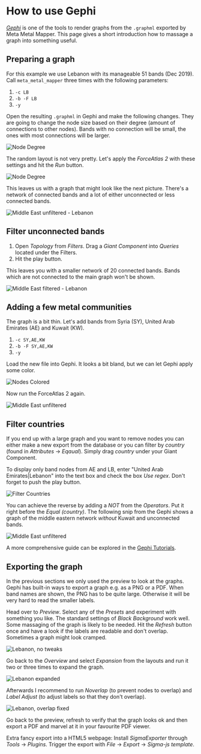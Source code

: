 # How to use Gephi

_[Gephi](https://gephi.org/)_ is one of the tools to render graphs from the `.graphml` exported by Meta Metal Mapper. This page 
gives a short introduction how to massage a graph into something useful.  

## Preparing a graph

For this example we use Lebanon with its manageable 51 bands (Dec 2019). Call `meta_metal_mapper` three times with the 
following parameters:

1. `-c LB`
2. `-b -F LB`
3. `-y`

Open the resulting `.graphml` in Gephi and make the following changes. They are going to change the node size based on
their degree (amount of connections to other nodes). Bands with no connection will be small, the ones with most 
connections will be larger.

![Node Degree](img/gephi_node_degree.png)

The random layout is not very pretty. Let's apply the _ForceAtlas 2_ with these settings and hit the _Run_ button.

![Node Degree](img/gephi_forceatlas2_small.png)

This leaves us with a graph that might look like the next picture. There's a network of connected bands and a lot of
either unconnected or less connected bands.

![Middle East unfiltered - Lebanon](img/middle_east_1_unfiltered.png)


## Filter unconnected bands

1. Open _Topology_ from _Filters_. Drag a _Giant Component_ into _Queries_ located under the Filters.
2. Hit the play button.

This leaves you with a smaller network of 20 connected bands. Bands which are not connected to the main graph won't
be shown.

![Middle East filtered - Lebanon](img/middle_east_1_filtered.png)

## Adding a few metal communities

The graph is a bit thin. Let's add bands from Syria (SY), United Arab Emirates (AE) and Kuwait (KW).

1. `-c SY,AE,KW`
2. `-b -F SY,AE,KW`
3. `-y`

Load the new file into Gephi. It looks a bit bland, but we can let Gephi apply some color.

![Nodes Colored](img/gephi_node_colors.png)

Now run the ForceAtlas 2 again.

![Middle East unfiltered](img/middle_east_2_unfiltered.png)

## Filter countries

If you end up with a large graph and you want to remove nodes you can either make a new export from the database or you
can filter by _country_ (found in _Attributes_ → _Eqaual_). Simply drag _country_ under your Giant Component.

To display only band nodes from AE and LB, enter "United Arab Emirates|Lebanon" into the text box and check the box _Use
regex_. Don't forget to push the play button.

![Filter Countries](img/gephi_node_filter_countries.png)

You can achieve the reverse by adding a _NOT_ from the _Operators_. Put it right before the _Equal (country)_. The 
following snip from the Gephi shows a graph of the middle eastern network _without_ Kuwait and unconnected bands. 

![Middle East unfiltered](img/middle_east_2_filtered.png)

A more comprehensive guide can be explored in the 
[Gephi Tutorials](https://seinecle.github.io/gephi-tutorials/generated-html/using-filters-en.html).

## Exporting the graph

In the previous sections we only used the preview to look at the graphs. Gephi has built-in ways to export a graph e.g.
as a PNG or a PDF. When band names are shown, the PNG has to be quite large. Otherwise it will be very hard to read the
smaller labels.

Head over to _Preview_. Select any of the _Presets_ and experiment with something you like. The standard settings of
_Black Background_ work well. Some massaging of the graph is likely to be needed. Hit the _Refresh_ button once and have
a look if the labels are readable and don't overlap. Sometimes a graph might look cramped.

![Lebanon, no tweaks](img/lebanon_no_tweaks.png)

Go back to the _Overview_ and select _Expansion_ from the layouts and run it two or three times to expand the graph.

![Lebanon expanded](img/lebanon_expanded_twice.png)

Afterwards I recommend to run _Noverlap_ (to prevent nodes to overlap) and _Label Adjust_ (to adjust labels so that they
don't overlap).

![Lebanon, overlap fixed](img/lebanon_noverlap_labels_adjusted.png)

Go back to the preview, refresh to verify that the graph looks ok and then export a PDF and marvel at it in your 
favourite PDF viewer.

Extra fancy export into a HTML5 webpage: Install _SigmaExporter_ through _Tools_ → _Plugins_. Trigger the export with 
_File_ → _Export_ → _Sigma-js template_.

